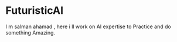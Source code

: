 # FuturisticAI
I m salman ahamad , here i ll work on AI expertise to Practice and do something Amazing.
